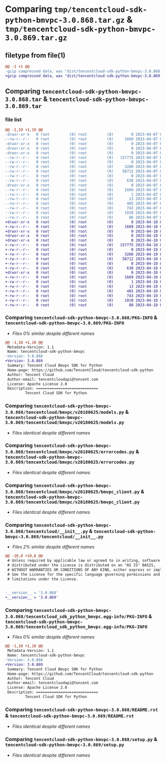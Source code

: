 # Comparing `tmp/tencentcloud-sdk-python-bmvpc-3.0.868.tar.gz` & `tmp/tencentcloud-sdk-python-bmvpc-3.0.869.tar.gz`

## filetype from file(1)

```diff
@@ -1 +1 @@
-gzip compressed data, was "dist/tencentcloud-sdk-python-bmvpc-3.0.868.tar", last modified: Fri Apr  7 00:20:09 2023, max compression
+gzip compressed data, was "dist/tencentcloud-sdk-python-bmvpc-3.0.869.tar", last modified: Mon Apr 10 02:55:55 2023, max compression
```

## Comparing `tencentcloud-sdk-python-bmvpc-3.0.868.tar` & `tencentcloud-sdk-python-bmvpc-3.0.869.tar`

### file list

```diff
@@ -1,19 +1,19 @@
-drwxr-xr-x   0 root         (0) root         (0)        0 2023-04-07 00:20:09.000000 tencentcloud-sdk-python-bmvpc-3.0.868/
--rw-r--r--   0 root         (0) root         (0)     1669 2023-04-07 00:20:09.000000 tencentcloud-sdk-python-bmvpc-3.0.868/PKG-INFO
-drwxr-xr-x   0 root         (0) root         (0)        0 2023-04-07 00:20:09.000000 tencentcloud-sdk-python-bmvpc-3.0.868/tencentcloud/
-drwxr-xr-x   0 root         (0) root         (0)        0 2023-04-07 00:20:09.000000 tencentcloud-sdk-python-bmvpc-3.0.868/tencentcloud/bmvpc/
-drwxr-xr-x   0 root         (0) root         (0)        0 2023-04-07 00:20:09.000000 tencentcloud-sdk-python-bmvpc-3.0.868/tencentcloud/bmvpc/v20180625/
--rw-r--r--   0 root         (0) root         (0)   157775 2023-04-07 00:20:09.000000 tencentcloud-sdk-python-bmvpc-3.0.868/tencentcloud/bmvpc/v20180625/models.py
--rw-r--r--   0 root         (0) root         (0)        0 2023-04-07 00:20:09.000000 tencentcloud-sdk-python-bmvpc-3.0.868/tencentcloud/bmvpc/v20180625/__init__.py
--rw-r--r--   0 root         (0) root         (0)     3260 2023-04-07 00:20:09.000000 tencentcloud-sdk-python-bmvpc-3.0.868/tencentcloud/bmvpc/v20180625/errorcodes.py
--rw-r--r--   0 root         (0) root         (0)    58712 2023-04-07 00:20:09.000000 tencentcloud-sdk-python-bmvpc-3.0.868/tencentcloud/bmvpc/v20180625/bmvpc_client.py
--rw-r--r--   0 root         (0) root         (0)        0 2023-04-07 00:20:09.000000 tencentcloud-sdk-python-bmvpc-3.0.868/tencentcloud/bmvpc/__init__.py
--rw-r--r--   0 root         (0) root         (0)      630 2023-04-07 00:20:09.000000 tencentcloud-sdk-python-bmvpc-3.0.868/tencentcloud/__init__.py
-drwxr-xr-x   0 root         (0) root         (0)        0 2023-04-07 00:20:09.000000 tencentcloud-sdk-python-bmvpc-3.0.868/tencentcloud_sdk_python_bmvpc.egg-info/
--rw-r--r--   0 root         (0) root         (0)     1669 2023-04-07 00:20:09.000000 tencentcloud-sdk-python-bmvpc-3.0.868/tencentcloud_sdk_python_bmvpc.egg-info/PKG-INFO
--rw-r--r--   0 root         (0) root         (0)        1 2023-04-07 00:20:09.000000 tencentcloud-sdk-python-bmvpc-3.0.868/tencentcloud_sdk_python_bmvpc.egg-info/dependency_links.txt
--rw-r--r--   0 root         (0) root         (0)       13 2023-04-07 00:20:09.000000 tencentcloud-sdk-python-bmvpc-3.0.868/tencentcloud_sdk_python_bmvpc.egg-info/top_level.txt
--rw-r--r--   0 root         (0) root         (0)      465 2023-04-07 00:20:09.000000 tencentcloud-sdk-python-bmvpc-3.0.868/tencentcloud_sdk_python_bmvpc.egg-info/SOURCES.txt
--rw-r--r--   0 root         (0) root         (0)      743 2023-04-07 00:20:09.000000 tencentcloud-sdk-python-bmvpc-3.0.868/README.rst
--rw-r--r--   0 root         (0) root         (0)     1010 2023-04-07 00:20:09.000000 tencentcloud-sdk-python-bmvpc-3.0.868/setup.py
--rw-r--r--   0 root         (0) root         (0)       88 2023-04-07 00:20:09.000000 tencentcloud-sdk-python-bmvpc-3.0.868/setup.cfg
+drwxr-xr-x   0 root         (0) root         (0)        0 2023-04-10 02:55:55.000000 tencentcloud-sdk-python-bmvpc-3.0.869/
+-rw-r--r--   0 root         (0) root         (0)     1669 2023-04-10 02:55:55.000000 tencentcloud-sdk-python-bmvpc-3.0.869/PKG-INFO
+drwxr-xr-x   0 root         (0) root         (0)        0 2023-04-10 02:55:55.000000 tencentcloud-sdk-python-bmvpc-3.0.869/tencentcloud/
+drwxr-xr-x   0 root         (0) root         (0)        0 2023-04-10 02:55:55.000000 tencentcloud-sdk-python-bmvpc-3.0.869/tencentcloud/bmvpc/
+drwxr-xr-x   0 root         (0) root         (0)        0 2023-04-10 02:55:55.000000 tencentcloud-sdk-python-bmvpc-3.0.869/tencentcloud/bmvpc/v20180625/
+-rw-r--r--   0 root         (0) root         (0)   157775 2023-04-10 02:55:55.000000 tencentcloud-sdk-python-bmvpc-3.0.869/tencentcloud/bmvpc/v20180625/models.py
+-rw-r--r--   0 root         (0) root         (0)        0 2023-04-10 02:55:55.000000 tencentcloud-sdk-python-bmvpc-3.0.869/tencentcloud/bmvpc/v20180625/__init__.py
+-rw-r--r--   0 root         (0) root         (0)     3260 2023-04-10 02:55:55.000000 tencentcloud-sdk-python-bmvpc-3.0.869/tencentcloud/bmvpc/v20180625/errorcodes.py
+-rw-r--r--   0 root         (0) root         (0)    58712 2023-04-10 02:55:55.000000 tencentcloud-sdk-python-bmvpc-3.0.869/tencentcloud/bmvpc/v20180625/bmvpc_client.py
+-rw-r--r--   0 root         (0) root         (0)        0 2023-04-10 02:55:55.000000 tencentcloud-sdk-python-bmvpc-3.0.869/tencentcloud/bmvpc/__init__.py
+-rw-r--r--   0 root         (0) root         (0)      630 2023-04-10 02:55:55.000000 tencentcloud-sdk-python-bmvpc-3.0.869/tencentcloud/__init__.py
+drwxr-xr-x   0 root         (0) root         (0)        0 2023-04-10 02:55:55.000000 tencentcloud-sdk-python-bmvpc-3.0.869/tencentcloud_sdk_python_bmvpc.egg-info/
+-rw-r--r--   0 root         (0) root         (0)     1669 2023-04-10 02:55:55.000000 tencentcloud-sdk-python-bmvpc-3.0.869/tencentcloud_sdk_python_bmvpc.egg-info/PKG-INFO
+-rw-r--r--   0 root         (0) root         (0)        1 2023-04-10 02:55:55.000000 tencentcloud-sdk-python-bmvpc-3.0.869/tencentcloud_sdk_python_bmvpc.egg-info/dependency_links.txt
+-rw-r--r--   0 root         (0) root         (0)       13 2023-04-10 02:55:55.000000 tencentcloud-sdk-python-bmvpc-3.0.869/tencentcloud_sdk_python_bmvpc.egg-info/top_level.txt
+-rw-r--r--   0 root         (0) root         (0)      465 2023-04-10 02:55:55.000000 tencentcloud-sdk-python-bmvpc-3.0.869/tencentcloud_sdk_python_bmvpc.egg-info/SOURCES.txt
+-rw-r--r--   0 root         (0) root         (0)      743 2023-04-10 02:55:55.000000 tencentcloud-sdk-python-bmvpc-3.0.869/README.rst
+-rw-r--r--   0 root         (0) root         (0)     1010 2023-04-10 02:55:55.000000 tencentcloud-sdk-python-bmvpc-3.0.869/setup.py
+-rw-r--r--   0 root         (0) root         (0)       88 2023-04-10 02:55:55.000000 tencentcloud-sdk-python-bmvpc-3.0.869/setup.cfg
```

### Comparing `tencentcloud-sdk-python-bmvpc-3.0.868/PKG-INFO` & `tencentcloud-sdk-python-bmvpc-3.0.869/PKG-INFO`

 * *Files 0% similar despite different names*

```diff
@@ -1,10 +1,10 @@
 Metadata-Version: 1.1
 Name: tencentcloud-sdk-python-bmvpc
-Version: 3.0.868
+Version: 3.0.869
 Summary: Tencent Cloud Bmvpc SDK for Python
 Home-page: https://github.com/TencentCloud/tencentcloud-sdk-python
 Author: Tencent Cloud
 Author-email: tencentcloudapi@tencent.com
 License: Apache License 2.0
 Description: ============================
         Tencent Cloud SDK for Python
```

### Comparing `tencentcloud-sdk-python-bmvpc-3.0.868/tencentcloud/bmvpc/v20180625/models.py` & `tencentcloud-sdk-python-bmvpc-3.0.869/tencentcloud/bmvpc/v20180625/models.py`

 * *Files identical despite different names*

### Comparing `tencentcloud-sdk-python-bmvpc-3.0.868/tencentcloud/bmvpc/v20180625/errorcodes.py` & `tencentcloud-sdk-python-bmvpc-3.0.869/tencentcloud/bmvpc/v20180625/errorcodes.py`

 * *Files identical despite different names*

### Comparing `tencentcloud-sdk-python-bmvpc-3.0.868/tencentcloud/bmvpc/v20180625/bmvpc_client.py` & `tencentcloud-sdk-python-bmvpc-3.0.869/tencentcloud/bmvpc/v20180625/bmvpc_client.py`

 * *Files identical despite different names*

### Comparing `tencentcloud-sdk-python-bmvpc-3.0.868/tencentcloud/__init__.py` & `tencentcloud-sdk-python-bmvpc-3.0.869/tencentcloud/__init__.py`

 * *Files 2% similar despite different names*

```diff
@@ -10,8 +10,8 @@
 # Unless required by applicable law or agreed to in writing, software
 # distributed under the License is distributed on an "AS IS" BASIS,
 # WITHOUT WARRANTIES OR CONDITIONS OF ANY KIND, either express or implied.
 # See the License for the specific language governing permissions and
 # limitations under the License.
 
 
-__version__ = '3.0.868'
+__version__ = '3.0.869'
```

### Comparing `tencentcloud-sdk-python-bmvpc-3.0.868/tencentcloud_sdk_python_bmvpc.egg-info/PKG-INFO` & `tencentcloud-sdk-python-bmvpc-3.0.869/tencentcloud_sdk_python_bmvpc.egg-info/PKG-INFO`

 * *Files 0% similar despite different names*

```diff
@@ -1,10 +1,10 @@
 Metadata-Version: 1.1
 Name: tencentcloud-sdk-python-bmvpc
-Version: 3.0.868
+Version: 3.0.869
 Summary: Tencent Cloud Bmvpc SDK for Python
 Home-page: https://github.com/TencentCloud/tencentcloud-sdk-python
 Author: Tencent Cloud
 Author-email: tencentcloudapi@tencent.com
 License: Apache License 2.0
 Description: ============================
         Tencent Cloud SDK for Python
```

### Comparing `tencentcloud-sdk-python-bmvpc-3.0.868/README.rst` & `tencentcloud-sdk-python-bmvpc-3.0.869/README.rst`

 * *Files identical despite different names*

### Comparing `tencentcloud-sdk-python-bmvpc-3.0.868/setup.py` & `tencentcloud-sdk-python-bmvpc-3.0.869/setup.py`

 * *Files identical despite different names*

